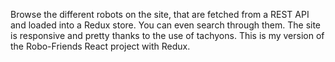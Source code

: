 Browse the different robots on the site, that are fetched from a REST API and loaded into a Redux store. 
You can even search through them. The site is responsive and pretty thanks to the use of tachyons. 
This is my version of the Robo-Friends React project with Redux.